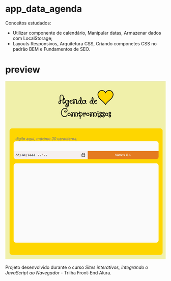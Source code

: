 # app_data_agenda

Conceitos estudados: 

* Utilizar componente de calendário, Manipular datas, Armazenar dados com LocalStorage;
* Layouts Responsivos, Arquitetura CSS, Criando componetes CSS no padrão BEM e Fundamentos de SEO.

# preview

[![app_data_agenda](https://github.com/renatamoss/app_data_agenda/blob/main/assets/images/agenda_compromissos_git.gif?raw=true)](https://renatamoss.github.io/app_data_agenda/index.html)


Projeto desenvolvido durante o curso *Sites interativos, integrando o JavaScript ao Navegador* -
Trilha Front-End Alura. 